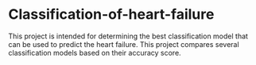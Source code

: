 # Classification-of-heart-failure
This project is intended for determining the best classification model that can be used to predict the heart failure. This project compares several classification models based on their accuracy score.
